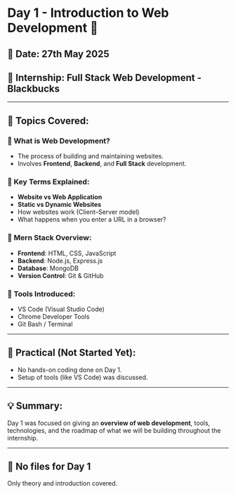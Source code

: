 # Day 1 - Introduction to Web Development 🚀

## 📅 Date: 27th May 2025  
## 📍 Internship: Full Stack Web Development - Blackbucks

---

## 🧠 Topics Covered:

### 🔹 What is Web Development?
- The process of building and maintaining websites.
- Involves **Frontend**, **Backend**, and **Full Stack** development.

### 🔹 Key Terms Explained:
- **Website vs Web Application**
- **Static vs Dynamic Websites**
- How websites work (Client–Server model)
- What happens when you enter a URL in a browser?

### 🔹 Mern Stack Overview:
- **Frontend**: HTML, CSS, JavaScript
- **Backend**: Node.js, Express.js
- **Database**: MongoDB
- **Version Control**: Git & GitHub

### 🔹 Tools Introduced:
- VS Code (Visual Studio Code)
- Chrome Developer Tools
- Git Bash / Terminal

---

## 🧪 Practical (Not Started Yet):
- No hands-on coding done on Day 1.
- Setup of tools (like VS Code) was discussed.

---

## 💡 Summary:
Day 1 was focused on giving an **overview of web development**, tools, technologies, and the roadmap of what we will be building throughout the internship.

---

## 📁 No files for Day 1
Only theory and introduction covered.